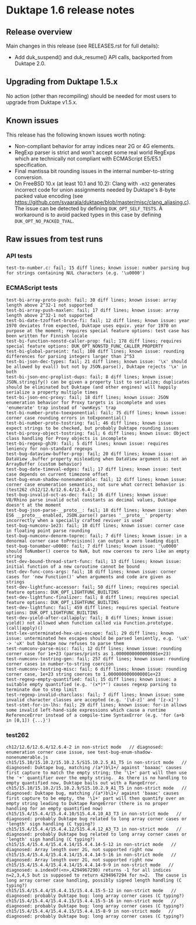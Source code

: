 # Duktape 1.6 release notes

## Release overview

Main changes in this release (see RELEASES.rst for full details):

-   Add duk_suspend() and duk_resume() API calls, backported from
    Duktape 2.0.

## Upgrading from Duktape 1.5.x

No action (other than recompiling) should be needed for most users to
upgrade from Duktape v1.5.x.

## Known issues

This release has the following known issues worth noting:

-   Non-compliant behavior for array indices near 2G or 4G elements.
-   RegExp parser is strict and won\'t accept some real world RegExps
    which are technically not compliant with ECMAScript E5/E5.1
    specification.
-   Final mantissa bit rounding issues in the internal number-to-string
    conversion.
-   On FreeBSD 10.x (at least 10.1 and 10.2): Clang with `-m32`
    generates incorrect code for union assignments needed by Duktape\'s
    8-byte packed value encoding (see
    <https://github.com/svaarala/duktape/blob/master/misc/clang_aliasing.c>).
    The issue can be detected by defining `DUK_OPT_SELF_TESTS`. A
    workaround is to avoid packed types in this case by defining
    `DUK_OPT_NO_PACKED_TVAL`.

## Raw issues from test runs

### API tests

    test-to-number.c: fail; 15 diff lines; known issue: number parsing bug for strings containing NUL characters (e.g. '\u0000')

### ECMAScript tests

    test-bi-array-proto-push: fail; 30 diff lines; known issue: array length above 2^32-1 not supported
    test-bi-array-push-maxlen: fail; 17 diff lines; known issue: array length above 2^32-1 not supported
    test-bi-date-tzoffset-brute-fi: fail; 12 diff lines; known issue: year 1970 deviates from expected, Duktape uses equiv. year for 1970 on purpose at the moment; requires special feature options: test case has been written for Finnish locale
    test-bi-function-nonstd-caller-prop: fail; 178 diff lines; requires special feature options: DUK_OPT_NONSTD_FUNC_CALLER_PROPERTY
    test-bi-global-parseint: fail; 108 diff lines; known issue: rounding differences for parsing integers larger than 2^53
    test-bi-json-dec-types: fail; 21 diff lines; known issue: '\x' should be allowed by eval() but not by JSON.parse(), Duktape rejects '\x' in both
    test-bi-json-enc-proplist-dups: fail; 8 diff lines; known issue: JSON.stringify() can be given a property list to serialize; duplicates should be eliminated but Duktape (and other engines) will happily serialize a property multiple times
    test-bi-json-enc-proxy: fail; 18 diff lines; known issue: JSON enumeration behavior for Proxy targets is incomplete and uses 'enumerate' trap instead of 'ownKeys' trap
    test-bi-number-proto-toexponential: fail; 75 diff lines; known issue: corner case rounding errors in toExponential()
    test-bi-number-proto-tostring: fail; 46 diff lines; known issue: expect strings to be checked, but probably Duktape rounding issues
    test-bi-proxy-object-tostring: fail; 6 diff lines; known issue: Object class handling for Proxy objects is incomplete
    test-bi-regexp-gh39: fail; 5 diff lines; known issue: requires leniency for non-standard regexps
    test-bug-dataview-buffer-prop: fail; 20 diff lines; known issue: DataView .buffer property misleading when DataView argument is not an ArrayBuffer (custom behavior)
    test-bug-date-timeval-edges: fail; 17 diff lines; known issue: test case depends on current timezone offset
    test-bug-enum-shadow-nonenumerable: fail; 12 diff lines; known issue: corner case enumeration semantics, not sure what correct behavior is (test262 ch12/12.6/12.6.4/12.6.4-2)
    test-bug-invalid-oct-as-dec: fail; 16 diff lines; known issue: V8/Rhino parse invalid octal constants as decimal values, Duktape doesn't at the moment
    test-bug-json-parse-__proto__: fail; 18 diff lines; known issue: when ES6 __proto__ enabled, JSON.parse() parses '__proto__' property incorrectly when a specially crafted reviver is used
    test-bug-numconv-1e23: fail; 10 diff lines; known issue: corner case in floating point parse rounding
    test-bug-numconv-denorm-toprec: fail; 7 diff lines; known issue: in a denormal corner case toPrecision() can output a zero leading digit
    test-bug-tonumber-u0000: fail; 7 diff lines; known issue: '\u0000' should ToNumber() coerce to NaN, but now coerces to zero like an empty string
    test-dev-bound-thread-start-func: fail; 13 diff lines; known issue: initial function of a new coroutine cannot be bound
    test-dev-func-cons-args: fail; 18 diff lines; known issue: corner cases for 'new Function()' when arguments and code are given as strings
    test-dev-lightfunc-accessor: fail; 50 diff lines; requires special feature options: DUK_OPT_LIGHTFUNC_BUILTINS
    test-dev-lightfunc-finalizer: fail; 8 diff lines; requires special feature options: DUK_OPT_LIGHTFUNC_BUILTINS
    test-dev-lightfunc: fail; 459 diff lines; requires special feature options: DUK_OPT_LIGHTFUNC_BUILTINS
    test-dev-yield-after-callapply: fail; 8 diff lines; known issue: yield() not allowed when function called via Function.prototype.(call|apply)()
    test-lex-unterminated-hex-uni-escape: fail; 29 diff lines; known issue: unterminated hex escapes should be parsed leniently, e.g. '\uX' -> 'uX' but Duktape now refuses to parse them
    test-numconv-parse-misc: fail; 12 diff lines; known issue: rounding corner case for 1e+23 (parses/prints as 1.0000000000000001e+23)
    test-numconv-tostring-gen: fail; 257 diff lines; known issue: rounding corner cases in number-to-string coercion
    test-numconv-tostring-misc: fail; 6 diff lines; known issue: rounding corner case, 1e+23 string coerces to 1.0000000000000001e+23
    test-regexp-empty-quantified: fail; 15 diff lines; known issue: a suitable empty quantified (e.g. '(x*)*') causes regexp parsing to terminate due to step limit
    test-regexp-invalid-charclass: fail; 7 diff lines; known issue: some invalid character classes are accepted (e.g. '[\d-z]' and '[z-x]')
    test-stmt-for-in-lhs: fail; 29 diff lines; known issue: for-in allows some invalid left-hand-side expressions which cause a runtime ReferenceError instead of a compile-time SyntaxError (e.g. 'for (a+b in [0,1]) {...}')

### test262

    ch12/12.6/12.6.4/12.6.4-2 in non-strict mode   // diagnosed: enumeration corner case issue, see test-bug-enum-shadow-nonenumerable.js
    ch15/15.10/15.10.2/15.10.2.5/S15.10.2.5_A1_T5 in non-strict mode   // diagnosed: Duktape bug, matching /(a*)b\1+/ against 'baaaac' causes first capture to match the empty string; the '\1+' part will then use the '+' quantifier over the empty string.  As there is no handling to empty quantified now, Duktape bails out with a RangeError.
    ch15/15.10/15.10.2/15.10.2.9/S15.10.2.9_A1_T5 in non-strict mode   // diagnosed: Duktape bug, matching /(a*)b\1+/ against 'baaac' causes first capture to be empty, the '\1+' part will then quantify over an empty string leading to Duktape RangeError (there is no proper handling for an empty quantified now)
    ch15/15.4/15.4.4/15.4.4.10/S15.4.4.10_A3_T3 in non-strict mode   // diagnosed: probably Duktape bug related to long array corner cases or 'length' sign handling (C typing?)
    ch15/15.4/15.4.4/15.4.4.12/S15.4.4.12_A3_T3 in non-strict mode   // diagnosed: probably Duktape bug related to long array corner cases or 'length' sign handling (C typing?)
    ch15/15.4/15.4.4/15.4.4.14/15.4.4.14-5-12 in non-strict mode   // diagnosed: Array length over 2G, not supported right now
    ch15/15.4/15.4.4/15.4.4.14/15.4.4.14-5-16 in non-strict mode   // diagnosed: Array length over 2G, not supported right now
    ch15/15.4/15.4.4/15.4.4.14/15.4.4.14-9-9 in non-strict mode   // diagnosed: a.indexOf(<n>,4294967290) returns -1 for all indices n=2,3,4,5 but is supposed to return 4294967294 for n=2.  The cause is long array corner case handling, possibly signed length handling (C typing?)
    ch15/15.4/15.4.4/15.4.4.15/15.4.4.15-5-12 in non-strict mode   // diagnosed: probably Duktape bug: long array corner cases (C typing?)
    ch15/15.4/15.4.4/15.4.4.15/15.4.4.15-5-16 in non-strict mode   // diagnosed: probably Duktape bug: long array corner cases (C typing?)
    ch15/15.4/15.4.4/15.4.4.15/15.4.4.15-8-9 in non-strict mode   // diagnosed: probably Duktape bug: long array corner cases (C typing?)
